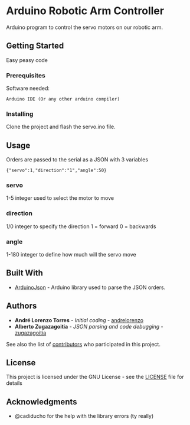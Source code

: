 # Arduino Robotic Arm Controller

Arduino program to control the servo motors on our robotic arm.

## Getting Started

Easy peasy code

### Prerequisites

Software needed:

```
Arduino IDE (Or any other arduino compiler)
```

### Installing

Clone the project and flash the servo.ino file.


## Usage

Orders are passed to the serial as a JSON with 3 variables

```
{"servo":1,"direction":"1","angle":50}
```

### servo

1-5 integer used to select the motor to move



### direction

1/0 integer to specify the direction
1 = forward
0 = backwards

### angle

1-180 integer to define how much will the servo move


## Built With

* [ArduinoJson](https://arduinojson.org/) - Arduino library used to parse the JSON orders.

## Authors

* **André Lorenzo Torres** - *Initial coding* - [andrelorenzo](https://github.com/andrelorenzo)
* **Alberto Zugazagoitia** - *JSON parsing and code debugging* - [zugazagoitia](https://github.com/zugazagoitia)

See also the list of [contributors](https://github.com/your/project/contributors) who participated in this project.

## License

This project is licensed under the GNU License - see the [LICENSE](LICENSE) file for details

## Acknowledgments

* @cadiducho for the help with the library errors (ty really)

